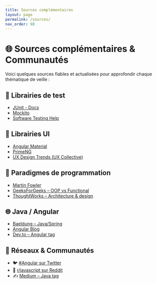 ```yaml
---
title: Sources complémentaires
layout: page
permalink: /sources/
nav_order: 98
---
```


# <span>🌐</span> Sources complémentaires & Communautés

Voici quelques sources fiables et actualisées pour approfondir chaque thématique de veille :

## <span>🔬</span> Librairies de test

- [JUnit - Docs](https://junit.org/junit5/)
- [Mockito](https://site.mockito.org/)
- [Software Testing Help](https://www.softwaretestinghelp.com)

## <span>🎨</span> Librairies UI

- [Angular Material](https://material.angular.io/)
- [PrimeNG](https://www.primefaces.org/primeng/)
- [UX Design Trends (UX Collective)](https://uxdesign.cc)

## <span>🧠</span> Paradigmes de programmation

- [Martin Fowler](https://martinfowler.com/)
- [GeeksForGeeks – OOP vs Functional](https://www.geeksforgeeks.org/oop-vs-functional-programming/)
- [ThoughtWorks – Architecture & design](https://www.thoughtworks.com/insights/blog)

## <span>🌐</span> Java / Angular

- [Baeldung – Java/Spring](https://www.baeldung.com/)
- [Angular Blog](https://blog.angular.io/)
- [Dev.to – Angular tag](https://dev.to/t/angular)

## <span>🧵</span> Réseaux & Communautés

- 🐦 [#Angular sur Twitter](https://twitter.com/hashtag/angular)
- 🧵 [r/javascript sur Reddit](https://www.reddit.com/r/javascript/)
- ✍️ [Medium – Java tag](https://medium.com/tag/java)

